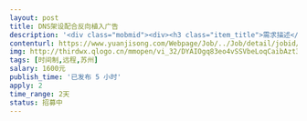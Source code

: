 ```yaml
---                
layout: post       
title: DNS架设配合反向植入广告           
description: '<div class="mobmid"><div><h3 class="item_title">需求描述</h3><p>地区性的DNS架设，某区域通过使用我方DNS，可根据要求来推送广告<br/> <br/>推送方式不限，插入JS，框架等<br/> <br/>需要技术熟悉精通DNS与反向代理,最好有相关的开发经验，费用可谈</p></div><!--info end--></div>'     
contenturl: https://www.yuanjisong.com/Webpage/Job/../Job/detail/jobid/101497      
img: http://thirdwx.qlogo.cn/mmopen/vi_32/DYAIOgq83eo4vSSVbeLoqCaibAzt3NnR9NcWXtJf3LYUyeEkFeVWgXmuCQmYv1pQoSCH7d4ptLK9ZuhfZBksM3Q/132             
tags: [时间制,远程,苏州]            
salary: 1600元          
publish_time: '已发布 5 小时'         
apply: 2                   
time_range: 2天              
status: 招募中                  
---                 
```

